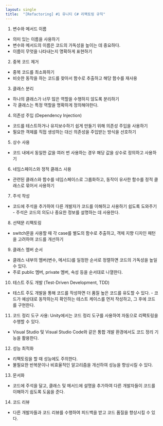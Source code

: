 ```yaml
---
layout: single
title:  "[Refactoring] #1 유니티 C# 리팩토링 규칙"
---
```


1. 변수와 메서드 이름 
- 의미 있는 이름을 사용하기 
- 변수와 메서드의 이름은 코드의 가독성을 높이는 데 중요하다. 
- 이름이 무엇을 나타내는지 명확하게 표현하기

2. 중복 코드 제거 
- 중복 코드를 최소화하기
- 비슷한 동작을 하는 코드를 찾아서 함수로 추출하고 해당 함수를 재사용

3. 클래스 분리
- 하나의 클래스가 너무 많은 역할을 수행하지 않도록 분리하기 
- 각 클래스는 특정 역할을 명확하게 정의해야한다.

4. 의존성 주입 (Dependency Injection)
- 코드를 테스트하거나 유지보수하기 쉽게 만들기 위해 의존성 주입을 사용하기 
- 필요한 객체를 직접 생성하는 대신 의존성을 주입받는 방식을 선호하기

5. 상수 사용
- 코드 내에서 동일한 값을 여러 번 사용하는 경우 해당 값을 상수로 정의하고 사용하기

6. 네임스페이스와 정적 클래스 사용
- 관련된 클래스와 함수를 네임스페이스로 그룹화하고, 동작이 유사한 함수를 정적 클래스로 묶어서 사용하기

7. 주석 작성
- 코드에 주석을 추가하여 다른 개발자가 코드를 이해하고 사용하기 쉽도록 도와주기 - 주석은 코드의 의도나 중요한 정보를 설명하는 데 사용한다.

8. 선택문 리팩토링
- switch문을 사용할 때 각 case를 별도의 함수로 추출하고, 객체 지향 디자인 패턴을 고려하여 코드를 개선하기

9. 클래스 멤버 순서
- 클래스 내부의 멤버(변수, 메서드)를 일정한 순서로 정렬하면 코드의 가독성을 높일 수 있다. 
- 주로 public 멤버, private 멤버, 속성 등을 순서대로 나열한다.

10. 테스트 주도 개발 (Test-Driven Development, TDD)
- 테스트 주도 개발을 통해 코드를 작성하면 더 품질 높은 코드를 유도할 수 있다. - 코드가 예상대로 동작하는지 확인하는 테스트 케이스를 먼저 작성하고, 그 후에 코드를 구현한다.

11. 코드 정리 도구 사용: Unity에서는 코드 정리 도구를 사용하여 자동으로 리팩토링을 수행할 수 있다. 
- Visual Studio 및 Visual Studio Code와 같은 통합 개발 환경에서도 코드 정리 기능을 활용한다.

12. 성능 최적화
- 리팩토링을 할 때 성능에도 주의한다.
- 불필요한 반복문이나 비효율적인 알고리즘을 개선하여 성능을 향상시킬 수 있다.

13. 문서화
- 코드에 주석을 달고, 클래스 및 메서드에 설명을 추가하여 다른 개발자들이 코드를 이해하기 쉽도록 도움을 준다.

14. 코드 리뷰
- 다른 개발자들과 코드 리뷰를 수행하여 피드백을 받고 코드 품질을 향상시킬 수 있다.

